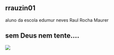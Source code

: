 ## rrauzin01


aluno da escola edumur neves 
Raul Rocha Maurer 
## sem Deus nem tente....
![](https://media.tenor.com/pqU7Kne1P-YAAAAj/messi.gif)
